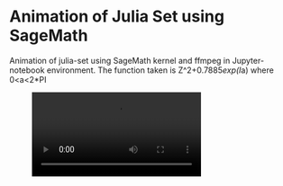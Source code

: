 # Animation of Julia Set using SageMath

Animation of julia-set using SageMath kernel and ffmpeg in Jupyter-notebook environment.
The function taken is Z^2+0.7885*exp(I*a)
where 0<a<2*PI 

<!-- blank line -->
<figure class="video_container">
  <video controls="true" allowfullscreen="true">
    <source src="https://gitlab.com/mushrafi88/animation-of-julia-set-using-sagemath/-/blob/master/julia_brown_12x.mp4" type="video/mp4">
  </video>
</figure>
<!-- blank line -->

